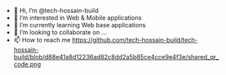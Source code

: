- 👋 Hi, I’m @tech-hossain-build
- 👀 I’m interested in Web & Mobile applications
- 🌱 I’m currently learning Web base applications
- 💞️ I’m looking to collaborate on ...
- 📫 How to reach me https://github.com/tech-hossain-build/tech-hossain-build/blob/d88e41a8d12236ad82c8dd2a5b85ce4cce9e4f3e/shared_qr_code.png

<!---
tech-hossain-build/tech-hossain-build is a ✨ special ✨ repository because its `README.md` (this file) appears on your GitHub profile.
You can click the Preview link to take a look at your changes.
--->
